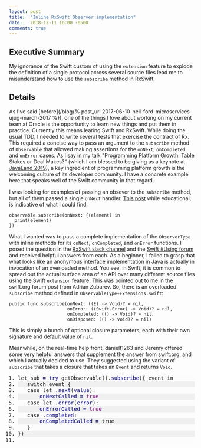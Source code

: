 ```yaml
---
layout: post
title:  "Inline RxSwift Observer implementation"
date:   2018-12-11 16:00 -0500
comments: true
---
```


## Executive Summary

My ignorance of the Swift custom of using the `extension` feature to
explode the definition of a single protocol across several source files
lead me to misunderstand how to use the `subscribe` method in RxSwift.

## Details

As I've said [before](/blog{% post_url 2017-06-10-neil-ford-microservices-ujug-march-2017 %}), one of the
things I love about working on my current team at Oracle is the
opportunity to learn new things and put them in practice.  Currently
this means learing Swift and RxSwift.  While doing the usual TDD, I
needed to write several tests that exercise the contract of Rx.  This
required a concise way to pass an argument to the `subscribe` method of
`Observable` that allowed making assertions for the `onNext`,
`onCompleted` and `onError` cases.  As I say in my talk "Programming
Platform Growth: Table Stakes or Deal Makes?" (which I am blessed to be
giving as a keynote at
[JavaLand 2019](https://programm.javaland.eu/2019/#/scheduledEvent/570246)),
a key ingredient of programming platform growth is the welcoming culture
of its developer community.  I have a concrete example here that speaks
well of the Swift community in that regard.

I was looking for examples of passing an obsever to the `subscribe`
method, but all of them passed a single `onNext` handler.
[This post](http://swiftpearls.com/RxSwift-for-dummies-1-Observables.html)
while educational, is indicative of what I could find.

    observable.subscribe(onNext: {(element) in
      print(element)
    })

What I wanted was to pass a complete implementation of the
`ObserverType` with inline methods for its `onNext`, `onCompleted`, and
`onError` functions.  I posed the question in the
[RxSwift slack channel](https://rxswift.slack.com/archives/C051G5Y6T/p1544558825273100)
and the
[Swift #Using forum](https://forums.swift.org/t/closure-or-dynamic-protocol-implementation/18739/2)
and received helpful answers from each.  As a beginner, I failed to
grasp that what looks like an anonymous interface implementation in Java
is actually in invocation of an overloaded method.  You see, in Swift,
it is common to spread out the actual surface area of an API over many
different source files using the Swift `extension` feature.  This was
pointed out to me in the swift.org forum post from Adrian Zubarev.  So,
there is an overloaded `subscribe` method defined in
`ObservableType+Extensions.swift`:

    public func subscribe(onNext: ((E) -> Void)? = nil,
                          onError: ((Swift.Error) -> Void)? = nil,
                          onCompleted: (() -> Void)? = nil,
                          onDisposed: (() -> Void)? = nil)

This is simply a bunch of optional closure parameters, each with their
own signature and default value of `nil`.

Meanwhile, on the real-time help front, danielt1263 and Jeremy offered
some very helpful answers that supplement the answer from swift.org, and
which I actually decided to use.  They suggested using the variant of
`subscribe` that takes a closure that takes an `Event` and returns
`Void`.


<div class="smalltalk" style="font-family:monospace;"><ol><li style="background: #fcfcfc;"><div style="font: normal normal 1em/1.2em monospace; margin:0; padding:0; background:none; vertical-align:top;">let sub <span style="color: #000066; font-weight:bold;">=</span> <span style="color: #00007f;">try</span> getObservable<span style="">&#40;</span><span style="">&#41;</span>.<span style="color: #00007f;">subscribe</span><span style="">&#40;</span><span style="">&#123;</span> event in</div></li>
<li style="background: #f0f0f0;"><div style="font: normal normal 1em/1.2em monospace; margin:0; padding:0; background:none; vertical-align:top;">&nbsp; &nbsp;switch event <span style="">&#123;</span></div></li>
<li style="background: #fcfcfc;"><div style="font: normal normal 1em/1.2em monospace; margin:0; padding:0; background:none; vertical-align:top;">&nbsp; &nbsp;case let .<span style="color: #00007f;">next</span><span style="">&#40;</span><span style="color: #00007f;">value</span><span style="">&#41;</span>:</div></li>
<li style="background: #f0f0f0;"><div style="font: normal normal 1em/1.2em monospace; margin:0; padding:0; background:none; vertical-align:top;">&nbsp; &nbsp; &nbsp; &nbsp;<span style="color: #00007f;">onNextCalled</span> <span style="color: #000066; font-weight:bold;">=</span> <span style="color: #00007f;"></span><span style="color: #7f007f;">true</span></div></li>
<li style="background: #fcfcfc;"><div style="font: normal normal 1em/1.2em monospace; margin:0; padding:0; background:none; vertical-align:top;">&nbsp; &nbsp;case let .<span style="color: #00007f;">error</span><span style="">&#40;</span><span style="color: #00007f;">error</span><span style="">&#41;</span>:</div></li>
<li style="background: #f0f0f0;"><div style="font: normal normal 1em/1.2em monospace; margin:0; padding:0; background:none; vertical-align:top;">&nbsp; &nbsp; &nbsp; &nbsp;<span style="color: #00007f;">onErrorCalled</span> <span style="color: #000066; font-weight:bold;">=</span> <span style="color: #00007f;"></span><span style="color: #7f007f;">true</span></div></li>
<li style="background: #fcfcfc;"><div style="font: normal normal 1em/1.2em monospace; margin:0; padding:0; background:none; vertical-align:top;">&nbsp; &nbsp;case .<span style="color: #00007f;">completed</span>:</div></li>
<li style="background: #f0f0f0;"><div style="font: normal normal 1em/1.2em monospace; margin:0; padding:0; background:none; vertical-align:top;">&nbsp; &nbsp; &nbsp; &nbsp;<span style="color: #00007f;">onCompletedCalled</span> <span style="color: #000066; font-weight:bold;">=</span> <span style="color: #00007f;"></span>true</div></li>
<li style="background: #fcfcfc;"><div style="font: normal normal 1em/1.2em monospace; margin:0; padding:0; background:none; vertical-align:top;">&nbsp; &nbsp;<span style="">&#125;</span></div></li>
<li style="background: #f0f0f0;"><div style="font: normal normal 1em/1.2em monospace; margin:0; padding:0; background:none; vertical-align:top;"><span style="">&#125;</span><span style="">&#41;</span></div></li>
<li style="background: #fcfcfc;"><div style="font: normal normal 1em/1.2em monospace; margin:0; padding:0; background:none; vertical-align:top;">&nbsp;</div></li>
</ol></div>


